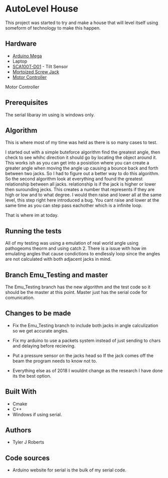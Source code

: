 # AutoLevel House

This project was started to try and make a house that will level itself using someform of technology to make this happen.

## Hardware
* [Arduino Mega](https://store.arduino.cc/arduino-mega-2560-rev3)
* Laptop
* [SCA100T-D01](https://www.murata.com/en-us/products/sensor/guide/sensorguide3/sensorguide/sca100t-d01) - Tilt Sensor
* [Mortoized Screw Jack](https://www.alibaba.com/showroom/motorized-screw-jack.html)
* [Motor Controller](https://www.amazon.com/gp/product/B00PU1EUMI/ref=crt_ewc_title_huc_2?ie=UTF8&psc=1&smid=A10DEFS1051Y1M)


Motor Controller

## Prerequisites

The serial libaray im using is windows only.

## Algorithm

This is where most of my time was held as there is so many cases to test.

I started out with a simple buteforce algorithm find the greatest angle, then check to see whihc direction it should go by locating the object around it.
This works ish as you can get into a posistion where you can create a greater angle when moving the angle up causing a bounce back and forth between two jacks.
So I had to figure out a better way to do this algorithm.
So the second algorithm look at everything and found the greatest relationship between all jacks.
relationship is if the jack is higher or lower then surounding jecks. This creates a number that represents if they are high or low and to what degree.
I would then raise and lower all at the same level, this step right here introduced a bug.
You cant raise and lower at the same time as you can step pass eachother which is a infinite loop.

That is where im at today.

## Running the tests

All of my testing was using a emulation of real world angle using pathogeoms theorm and using catch 2.
There is a issue with how im emulating angles that cause condictions to endlessly loop since the angles are not calculated with both adjacent jacks in mind.

## Branch Emu_Testing and master

The Emu_Testing branch has the new algorithm and the test code so it should be the master at this point.
Master just has the serial code for comunication.

## Changes to be made

* Fix the Emu_Testing branch to include both jacks in angle calculization so we get accurate angles.
* Fix my arduino to use a packets system instead of just sending to chars and delaying before recieving.
* Put a pressure sensor on the jacks head so If the jack comes off the beam the program needs to know not to.

* Everything else as of 2018 I wouldnt change as the research I have done its the best option. 


## Built With

* Cmake
* C++
* Windows if using serial.

## Authors

* Tyler J Roberts

## Code sources
* Arduino website for serial is the bulk of my serial code.
